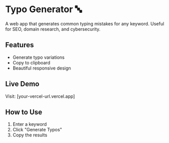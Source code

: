 # Typo Generator 🔤

A web app that generates common typing mistakes for any keyword. Useful for SEO, domain research, and cybersecurity.

## Features
- Generate typo variations
- Copy to clipboard
- Beautiful responsive design

## Live Demo
Visit: [your-vercel-url.vercel.app]

## How to Use
1. Enter a keyword
2. Click "Generate Typos"
3. Copy the results

